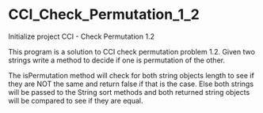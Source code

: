 # CCI_Check_Permutation_1_2
Initialize project CCI - Check Permutation 1.2

This program is a solution to CCI check permutation problem 1.2. Given two strings write a method to decide
if one is permutation of the other.

The isPermutation method will check for both string objects length to see if they are NOT the same and return
false if that is the case. Else both strings will be passed to the String sort methods and both returned string
objects will be compared to see if they are equal.

